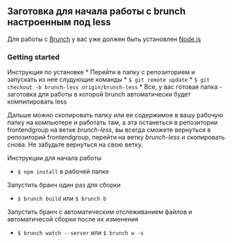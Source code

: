 ## Заготовка для начала работы с brunch настроенным под less

Для работы с [Brunch](http://brunch.io) у вас уже должен быть установлен [Node.js](https://nodejs.org/)

### Getting started
Инструкция по установке
    * Перейти в папку с репозиторием и запускать из нее слудующие команды
    * `$ git remote update`
    * `$ git checkout -b brunch-less origin/brunch-less`
    * Все, у вас готовая папка - заготовка для работы в которой brunch автоматически будет компилировать less

Дальше можно скопировать папку или ее содержимое в вашу рабочую папку на компьютере и работать там, а эта останеться в репозитории frontendgroup на ветке *brunch-less*, вы всегда сможете вернуться в репозиторий frontendgroup, перейти на ветку *brunch-less* и скопировать снова. Не забудьте вернуться на свою ветку.

Инструкции для начала работы
  * `$ npm install` в рабочей папке

Запустить бранч один раз для сборки
  * `$ brunch build` или `$ brunch b`

Запустить бранч с автоматическим отслеживанием файлов и автоматичесой сборки после их изменения
  * `$ brunch watch --server` или `$ brunch w -s`  
    